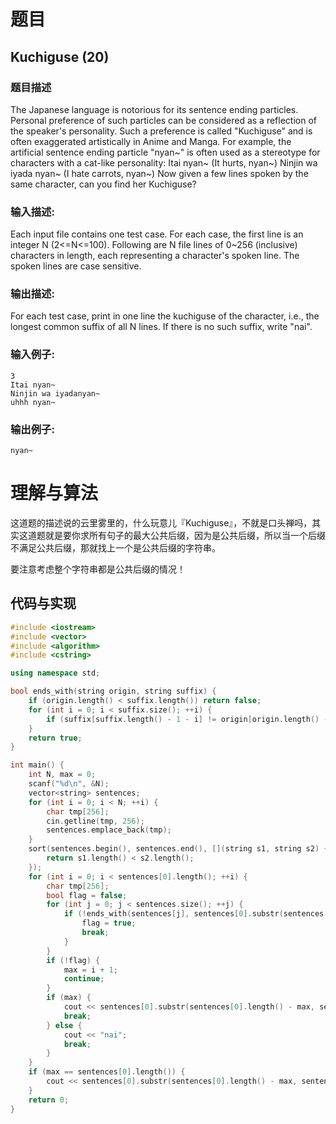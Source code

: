# 题目

## Kuchiguse (20)

### **题目描述**

The Japanese language is notorious for its sentence ending particles. Personal preference of such particles can be considered as a reflection of the speaker's personality. Such a preference is called "Kuchiguse" and is often exaggerated artistically in Anime and Manga. For example, the artificial sentence ending particle "nyan~" is often used as a stereotype for characters with a cat-like personality:
Itai nyan~ (It hurts, nyan~)
Ninjin wa iyada nyan~ (I hate carrots, nyan~)
Now given a few lines spoken by the same character, can you find her Kuchiguse?

### **输入描述:**

Each input file contains one test case.  For each case, the first line is an integer N (2<=N<=100). Following are N file lines of 0~256 (inclusive) characters in length, each representing a character's spoken line. The spoken lines are case sensitive.

### **输出描述:**

For each test case, print in one line the kuchiguse of the character, i.e., the longest common suffix of all N lines. If there is no such suffix, write "nai".

### **输入例子:**

```
3
Itai nyan~
Ninjin wa iyadanyan~
uhhh nyan~
```

### **输出例子:**

```
nyan~
```

# 理解与算法

这道题的描述说的云里雾里的，什么玩意儿『Kuchiguse』，不就是口头禅吗，其实这道题就是要你求所有句子的最大公共后缀，因为是公共后缀，所以当一个后缀不满足公共后缀，那就找上一个是公共后缀的字符串。

要注意考虑整个字符串都是公共后缀的情况！

## 代码与实现

```c++
#include <iostream>
#include <vector>
#include <algorithm>
#include <cstring>

using namespace std;

bool ends_with(string origin, string suffix) {
    if (origin.length() < suffix.length()) return false;
    for (int i = 0; i < suffix.size(); ++i) {
        if (suffix[suffix.length() - 1 - i] != origin[origin.length() - 1 - i]) return false;
    }
    return true;
}

int main() {
    int N, max = 0;
    scanf("%d\n", &N);
    vector<string> sentences;
    for (int i = 0; i < N; ++i) {
        char tmp[256];
        cin.getline(tmp, 256);
        sentences.emplace_back(tmp);
    }
    sort(sentences.begin(), sentences.end(), [](string s1, string s2) {
        return s1.length() < s2.length();
    });
    for (int i = 0; i < sentences[0].length(); ++i) {
        char tmp[256];
        bool flag = false;
        for (int j = 0; j < sentences.size(); ++j) {
            if (!ends_with(sentences[j], sentences[0].substr(sentences[0].length() - i - 1, sentences[0].length()))) {
                flag = true;
                break;
            }
        }
        if (!flag) {
            max = i + 1;
            continue;
        }
        if (max) {
            cout << sentences[0].substr(sentences[0].length() - max, sentences[0].length());
            break;
        } else {
            cout << "nai";
            break;
        }
    }
    if (max == sentences[0].length()) {
        cout << sentences[0].substr(sentences[0].length() - max, sentences[0].length());
    }
    return 0;
}
```

